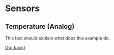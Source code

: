 # Sensors
## Temperature (Analog)
This text should explain what does this example do.

[[Go back]](/sensors)